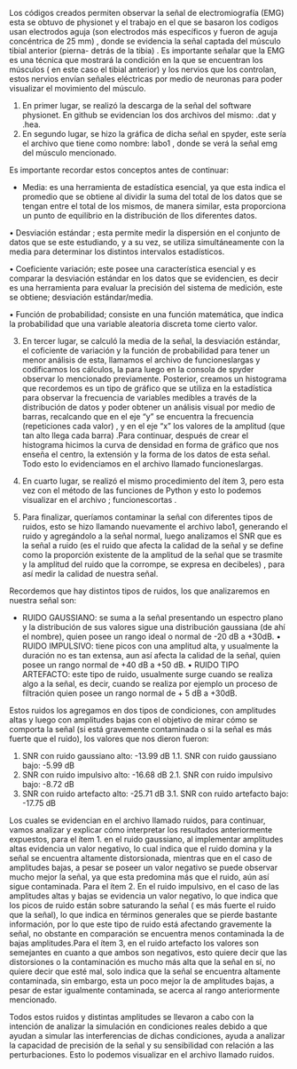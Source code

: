 Los códigos creados permiten observar la señal de electromiografía (EMG) esta se obtuvo de physionet y el trabajo en el que se basaron los codigos usan electrodos aguja (son electrodos más específicos y fueron de aguja concéntrica de 25 mm) , donde se evidencia la señal captada del músculo tibial anterior (pierna- detrás de la tibia) . Es importante señalar que la EMG es una técnica que mostrará la condición en la que se encuentran los músculos ( en este caso el tibial anterior) y los nervios que los controlan, estos nervios envían señales eléctricas  por medio de neuronas para poder visualizar el movimiento del músculo.

1. En primer lugar, se realizó la descarga de la señal del software physionet. En github se evidencian los dos archivos del mismo: .dat y .hea.
2. ⁠En segundo lugar, se hizo la gráfica de dicha señal en spyder, este sería el archivo que tiene como nombre:  labo1 , donde se verá la señal emg del músculo mencionado.


Es importante recordar estos conceptos antes de continuar: 

- Media:  es una herramienta de estadística esencial, ya que esta indica el promedio que se obtiene al dividir la suma del total de los datos que se tengan entre el total de los mismos, de manera similar, esta proporciona un punto de equilibrio en la distribución de llos diferentes datos.
 
• Desviación estándar ; esta permite medir la dispersión en el conjunto de datos que se este estudiando, y a su vez, se utiliza simultáneamente con la media para determinar los distintos intervalos estadísticos.

• Coeficiente variación; este posee una característica esencial y es comparar la desviación estándar en los datos que se evidencien, es decir es una herramienta para evaluar la precisión del sistema de medición, este se obtiene; desviación estándar/media.

• Función de probabilidad; consiste en una función matemática, que indica la probabilidad que una variable aleatoria discreta tome cierto valor.


3. En tercer lugar, se calculó la media de la señal, la desviación estándar, el coficiente de variación y la función de probabilidad para tener un menor análisis de esta, llamamos el archivo de funcioneslargas y codificamos los cálculos, la para luego en la consola de spyder observar lo mencionado previamente. Posterior, creamos un histograma que recordemos es un tipo de gráfico que se utiliza en la estadística para observar la frecuencia de variables medibles a través de la distribución de datos y poder obtener un análisis visual por medio de barras, recalcando que en el eje “y” se encuentra la frecuencia (repeticiones cada valor) , y en el eje “x” los valores de la amplitud (que tan alto llega cada barra) .Para continuar, después de crear el histograma hicimos la curva de densidad en forma de gráfico que nos enseña el centro, la extensión y la forma de los datos de esta señal. Todo esto lo evidenciamos en el archivo llamado funcioneslargas.

4. En cuarto lugar, se realizó el mismo procedimiento del ítem 3, pero esta vez con el método de las funciones de Python y esto lo podemos visualizar en el archivo ; funcionescortas . 
5. ⁠Para finalizar, queríamos contaminar la señal con diferentes tipos de ruidos, esto se hizo llamando nuevamente el archivo labo1, generando el ruido y agregándolo a la señal normal, luego analizamos el SNR que es la señal a ruido (es el ruido que afecta la calidad de la señal y se define como la proporción existente de la amplitud de la señal que se trasmite y la amplitud del ruido que la corrompe, se expresa en decibeles) , para así medir la calidad de nuestra señal.

Recordemos que hay distintos tipos de ruidos, los que analizaremos en nuestra señal son:
- RUIDO GAUSSIANO: se suma a la señal presentando un espectro plano y la distribución de sus valores sigue una distribución gaussiana (de ahí el nombre), quien posee un rango ideal o normal de -20 dB a +30dB. 
• RUIDO IMPULSIVO: tiene picos con una amplitud alta, y usualmente la duración no es tan extensa, aun así afecta la calidad de la señal, quien posee un rango normal de +40 dB a +50 dB.
• ⁠RUIDO TIPO ARTEFACTO: este tipo de ruido, usualmente surge cuando se realiza algo a la señal, es decir, cuando se realiza por ejemplo  un proceso de filtración quien posee un rango normal de + 5 dB a +30dB.

 Estos ruidos los agregamos en dos tipos de condiciones, con amplitudes altas y luego con amplitudes bajas con el objetivo de mirar cómo se comporta la señal (si está gravemente contaminada o si la señal es más fuerte que el ruido), los valores que nos dieron fueron:

1. SNR con ruido gaussiano alto: -13.99 dB
1.1. SNR con ruido gaussiano bajo: -5.99 dB
2. SNR con ruido impulsivo alto: -16.68 dB
2.1. SNR con ruido impulsivo bajo: -8.72 dB
3. SNR con ruido artefacto alto: -25.71 dB
3.1. SNR con ruido artefacto bajo: -17.75 dB

Los cuales se evidencian en el archivo llamado ruidos, para continuar, vamos analizar y explicar cómo interpretar los resultados anteriormente expuestos, para el ítem 1.  en el ruido gaussiano, al implementar amplitudes altas evidencia un valor negativo, lo cual indica que el ruido domina y la señal se encuentra altamente distorsionada, mientras que en el caso de amplitudes bajas, a pesar se poseer un valor negativo se puede observar mucho mejor la señal, ya que esta predomina más que el ruido, aún así sigue contaminada. Para el ítem 2. En el ruido impulsivo, en el caso de las amplitudes altas  y bajas se evidencia un valor negativo, lo que indica que los picos de ruido están sobre saturando la señal ( es más fuerte el ruido que la señal), lo que indica en términos generales que se pierde bastante información, por lo que este tipo de ruido está afectando gravemente la señal, no obstante en comparación se encuentra menos contaminada la de bajas amplitudes.Para el ítem 3, en el ruido artefacto los valores son semejantes en cuanto a que ambos son negativos, esto quiere decir que  las distorsiones o la contaminación es mucho más alta que la señal en sí, no quiere decir que esté mal, solo indica que la señal se encuentra altamente contaminada, sin embargo, esta un poco mejor la de amplitudes bajas, a pesar de estar igualmente contaminada, se acerca al rango anteriormente mencionado.  

Todos estos ruidos y distintas amplitudes  se llevaron a cabo con la intención de analizar la simulación en condiciones reales debido a que ayudan a simular las interferencias de dichas condiciones, ayuda a analizar la capacidad de precisión de la señal y su sensibilidad con relación a las perturbaciones. Esto lo podemos visualizar en el archivo llamado ruidos.
